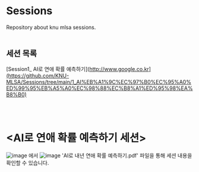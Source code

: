 # Sessions
Repository about knu mlsa sessions.
<br>
<br>
## 세션 목록
[Session1_ AI로 연애 확률 예측하기](http://www.google.co.kr](https://github.com/KNU-MLSA/Sessions/tree/main/1_AI%EB%A1%9C%EC%97%B0%EC%95%A0%ED%99%95%EB%A5%A0%EC%98%88%EC%B8%A1%ED%95%98%EA%B8%B0)

<br><br>

# <AI로 연애 확률 예측하기 세션>
![image](https://github.com/KNU-MLSA/Sessions/assets/114579651/632337de-fdb7-4238-ba83-f0a51280a598)
에서 
![image](https://github.com/KNU-MLSA/Sessions/assets/114579651/fe5f8b06-73ab-4ebd-94a3-dfc2ea8bb1ad)
'AI로 내년 연애 확률 예측하기.pdf' 파일을 통해 세션 내용을 확인할 수 있습니다.
